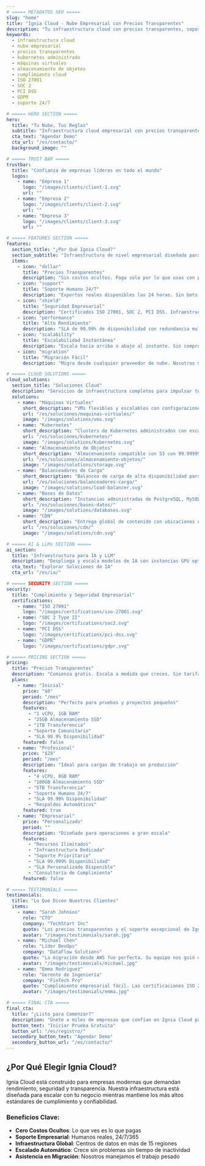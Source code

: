 ```yaml
---
# ===== METADATOS SEO =====
slug: "home"
title: "Ignia Cloud - Nube Empresarial con Precios Transparentes"
description: "Tu infraestructura cloud con precios transparentes, soporte humano 24/7 y cumplimiento empresarial. Certificados ISO 27001, SOC 2, PCI DSS."
keywords:
  - infraestructura cloud
  - nube empresarial
  - precios transparentes
  - kubernetes administrado
  - máquinas virtuales
  - almacenamiento de objetos
  - cumplimiento cloud
  - ISO 27001
  - SOC 2
  - PCI DSS
  - GDPR
  - soporte 24/7

# ===== HERO SECTION =====
hero:
  title: "Tu Nube, Tus Reglas"
  subtitle: "Infraestructura cloud empresarial con precios transparentes y soporte humano 24/7. Sin costos ocultos, sin sorpresas."
  cta_text: "Agendar Demo"
  cta_url: "/es/contacto/"
  background_image: ""

# ===== TRUST BAR =====
trustbar:
  title: "Confianza de empresas líderes en todo el mundo"
  logos:
    - name: "Empresa 1"
      logo: "/images/clients/client-1.svg"
      url: ""
    - name: "Empresa 2"
      logo: "/images/clients/client-2.svg"
      url: ""
    - name: "Empresa 3"
      logo: "/images/clients/client-3.svg"
      url: ""

# ===== FEATURES SECTION =====
features:
  section_title: "¿Por Qué Ignia Cloud?"
  section_subtitle: "Infraestructura de nivel empresarial diseñada para rendimiento, seguridad y transparencia"
  items:
    - icon: "dollar"
      title: "Precios Transparentes"
      description: "Sin costos ocultos. Paga solo por lo que usas con precios claros y predecibles."
    - icon: "support"
      title: "Soporte Humano 24/7"
      description: "Expertos reales disponibles las 24 horas. Sin bots, sin respuestas automatizadas."
    - icon: "shield"
      title: "Seguridad Empresarial"
      description: "Certificados ISO 27001, SOC 2, PCI DSS. Infraestructura compatible con GDPR."
    - icon: "performance"
      title: "Alto Rendimiento"
      description: "SLA de 99.99% de disponibilidad con redundancia multi-región y baja latencia."
    - icon: "scalability"
      title: "Escalabilidad Instantánea"
      description: "Escala hacia arriba o abajo al instante. Sin compromisos, sin contratos a largo plazo."
    - icon: "migration"
      title: "Migración Fácil"
      description: "Migra desde cualquier proveedor de nube. Nosotros manejamos la complejidad por ti."

# ===== CLOUD SOLUTIONS =====
cloud_solutions:
  section_title: "Soluciones Cloud"
  description: "Servicios de infraestructura completos para impulsar tu negocio"
  solutions:
    - name: "Máquinas Virtuales"
      short_description: "VMs flexibles y escalables con configuraciones personalizables"
      url: "/es/soluciones/maquinas-virtuales/"
      image: "/images/solutions/vms.svg"
    - name: "Kubernetes"
      short_description: "Clusters de Kubernetes administrados con escalado automático"
      url: "/es/soluciones/kubernetes/"
      image: "/images/solutions/kubernetes.svg"
    - name: "Almacenamiento de Objetos"
      short_description: "Almacenamiento compatible con S3 con 99.999999999% de durabilidad"
      url: "/es/soluciones/almacenamiento-objetos/"
      image: "/images/solutions/storage.svg"
    - name: "Balanceadores de Carga"
      short_description: "Balanceo de carga de alta disponibilidad para tus aplicaciones"
      url: "/es/soluciones/balanceadores-carga/"
      image: "/images/solutions/load-balancer.svg"
    - name: "Bases de Datos"
      short_description: "Instancias administradas de PostgreSQL, MySQL y Redis"
      url: "/es/soluciones/bases-datos/"
      image: "/images/solutions/databases.svg"
    - name: "CDN"
      short_description: "Entrega global de contenido con ubicaciones edge en todo el mundo"
      url: "/es/soluciones/cdn/"
      image: "/images/solutions/cdn.svg"

# ===== AI & LLMs SECTION =====
ai_section:
  title: "Infraestructura para IA y LLM"
  description: "Despliega y escala modelos de IA con instancias GPU optimizadas para cargas de trabajo de machine learning. Entrena, ajusta y sirve LLMs con infraestructura de nivel empresarial."
  cta_text: "Explorar Soluciones de IA"
  cta_url: "/es/ia/"

# ===== SECURITY SECTION =====
security:
  title: "Cumplimiento y Seguridad Empresarial"
  certifications:
    - name: "ISO 27001"
      logo: "/images/certifications/iso-27001.svg"
    - name: "SOC 2 Type II"
      logo: "/images/certifications/soc2.svg"
    - name: "PCI DSS"
      logo: "/images/certifications/pci-dss.svg"
    - name: "GDPR"
      logo: "/images/certifications/gdpr.svg"

# ===== PRICING SECTION =====
pricing:
  title: "Precios Transparentes"
  description: "Comienza gratis. Escala a medida que creces. Sin tarifas ocultas."
  plans:
    - name: "Inicial"
      price: "$0"
      period: "/mes"
      description: "Perfecto para pruebas y proyectos pequeños"
      features:
        - "1 vCPU, 1GB RAM"
        - "25GB Almacenamiento SSD"
        - "1TB Transferencia"
        - "Soporte Comunitario"
        - "SLA 99.9% Disponibilidad"
      featured: false
    - name: "Profesional"
      price: "$29"
      period: "/mes"
      description: "Ideal para cargas de trabajo en producción"
      features:
        - "4 vCPU, 8GB RAM"
        - "100GB Almacenamiento SSD"
        - "5TB Transferencia"
        - "Soporte Humano 24/7"
        - "SLA 99.99% Disponibilidad"
        - "Respaldos Automáticos"
      featured: true
    - name: "Empresarial"
      price: "Personalizado"
      period: ""
      description: "Diseñado para operaciones a gran escala"
      features:
        - "Recursos Ilimitados"
        - "Infraestructura Dedicada"
        - "Soporte Prioritario"
        - "SLA 99.999% Disponibilidad"
        - "SLA Personalizado Disponible"
        - "Consultoría de Cumplimiento"
      featured: false

# ===== TESTIMONIALS =====
testimonials:
  title: "Lo Que Dicen Nuestros Clientes"
  items:
    - name: "Sarah Johnson"
      role: "CTO"
      company: "TechStart Inc"
      quote: "Los precios transparentes y el soporte excepcional de Ignia Cloud nos ayudaron a reducir nuestros costos de nube en un 40% mientras mejorábamos el rendimiento."
      avatar: "/images/testimonials/sarah.jpg"
    - name: "Michael Chen"
      role: "Líder DevOps"
      company: "DataFlow Solutions"
      quote: "La migración desde AWS fue perfecta. Su equipo nos guió en cada paso del camino."
      avatar: "/images/testimonials/michael.jpg"
    - name: "Emma Rodriguez"
      role: "Gerente de Ingeniería"
      company: "FinTech Pro"
      quote: "Cumplimiento empresarial fácil. Las certificaciones ISO 27001 y SOC 2 nos dieron confianza para mover nuestras cargas de trabajo críticas."
      avatar: "/images/testimonials/emma.jpg"

# ===== FINAL CTA =====
final_cta:
  title: "¿Listo para Comenzar?"
  description: "Únete a miles de empresas que confían en Ignia Cloud para sus necesidades de infraestructura. Comienza tu prueba gratuita hoy."
  button_text: "Iniciar Prueba Gratuita"
  button_url: "/es/registro/"
  secondary_button_text: "Agendar Demo"
  secondary_button_url: "/es/contacto/"
---
```


<!-- Contenido adicional en Markdown (opcional) -->
## ¿Por Qué Elegir Ignia Cloud?

Ignia Cloud está construido para empresas modernas que demandan rendimiento, seguridad y transparencia. Nuestra infraestructura está diseñada para escalar con tu negocio mientras mantiene los más altos estándares de cumplimiento y confiabilidad.

### Beneficios Clave:
- **Cero Costos Ocultos**: Lo que ves es lo que pagas
- **Soporte Empresarial**: Humanos reales, 24/7/365
- **Infraestructura Global**: Centros de datos en más de 15 regiones
- **Escalado Automático**: Crece sin problemas sin tiempo de inactividad
- **Asistencia en Migración**: Nosotros manejamos el trabajo pesado
